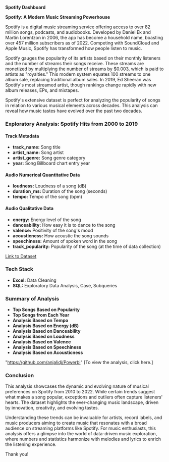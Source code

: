 **Spotify Dashboard**

**Spotify: A Modern Music Streaming Powerhouse**

Spotify is a digital music streaming service offering access to over 82 million songs, podcasts, and audiobooks. Developed by Daniel Ek and Martin Lorentzon in 2006, the app has become a household name, boasting over 457 million subscribers as of 2022. Competing with SoundCloud and Apple Music, Spotify has transformed how people listen to music.

Spotify gauges the popularity of its artists based on their monthly listeners and the number of streams their songs receive. These streams are monetized by multiplying the number of streams by $0.003, which is paid to artists as "royalties." This modern system equates 100 streams to one album sale, replacing traditional album sales. In 2019, Ed Sheeran was Spotify's most streamed artist, though rankings change rapidly with new album releases, EPs, and mixtapes.

Spotify's extensive dataset is perfect for analyzing the popularity of songs in relation to various musical elements across decades. This analysis can reveal how music tastes have evolved over the past two decades.

### Exploratory Analysis: Spotify Hits from 2000 to 2019

#### Track Metadata

- **track_name:** Song title
- **artist_name:** Song artist
- **artist_genre:** Song genre category
- **year:** Song Billboard chart entry year

#### Audio Numerical Quantitative Data

- **loudness:** Loudness of a song (dB)
- **duration_ms:** Duration of the song (seconds)
- **tempo:** Tempo of the song (bpm)

#### Audio Qualitative Data

- **energy:** Energy level of the song
- **danceability:** How easy it is to dance to the song
- **valence:** Positivity of the song's mood
- **acousticness:** How acoustic the song sounds
- **speechiness:** Amount of spoken word in the song
- **track_popularity:** Popularity of the song (at the time of data collection)

[Link to Dataset](https://www.kaggle.com/datasets/josephinelsy/spotify-top-hit-playlist-2010-2022)

### Tech Stack

- **Excel:** Data Cleaning
- **SQL:** Exploratory Data Analysis, Case, Subqueries

### Summary of Analysis

- **Top Songs Based on Popularity**
- **Top Songs from Each Year**
- **Analysis Based on Tempo**
- **Analysis Based on Energy (dB)**
- **Analysis Based on Danceability**
- **Analysis Based on Loudness**
- **Analysis Based on Valence**
- **Analysis Based on Speechiness**
- **Analysis Based on Acousticness**

"https://github.com/anjalidj/Powerbi" [To view the analysis, click here.]

### Conclusion

This analysis showcases the dynamic and evolving nature of musical preferences on Spotify from 2010 to 2022. While certain trends suggest what makes a song popular, exceptions and outliers often capture listeners' hearts. The dataset highlights the ever-changing music landscape, driven by innovation, creativity, and evolving tastes.

Understanding these trends can be invaluable for artists, record labels, and music producers aiming to create music that resonates with a broad audience on streaming platforms like Spotify. For music enthusiasts, this analysis offers a glimpse into the world of data-driven music exploration, where numbers and statistics harmonize with melodies and lyrics to enrich the listening experience.

Thank you!
